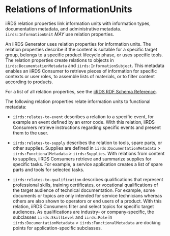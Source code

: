 
# Relations of InformationUnits

iiRDS relation properties link information units with information types, documentation metadata, and administrative metadata. `iirds:InformationUnit` <em title="MAY in RFC 2119 context" class="rfc2119">MAY</em> use relation properties. 

<aside class="example" title="Using iiRDS relation properties">

An iiRDS Generator uses relation properties for information units. The relation properties describe if the content is suitable for a specific target group, belongs to a specific product lifecycle phase, or uses specific tools. The relation properties create relations to objects in `iirds:DocumentationMetadata` and `iirds:InformationSubject`. This metadata enables an iiRDS Consumer to retrieve pieces of information for specific contexts or user roles, to assemble lists of materials, or to filter content according to products. 

</aside>

For a list of all relation properties, see the [iiRDS RDF Schema Reference](#iirds-rdf-schema-reference).

<aside class="example" title="Examples of iiRDS relation properties">

The following relation properties relate information units to functional metadata:

- `iirds:relates-to-event` describes a relation to a specific event, for example an event defined by an error code. With this relation, iiRDS Consumers retrieve instructions regarding specific events and present them to the user.

- `iirds:relates-to-supply` describes the relation to tools, spare parts, or other supplies. Supplies are defined in `iirds:DocumentationMetadata` &gt; `iirds:FunctionalMetadata` &gt; `iirds:Supplies`. With relations from content to supplies, iiRDS Consumers retrieve and summarize supplies for specific tasks. For example, a service application creates a list of spare parts and tools for selected tasks.

- `iirds:relates-to-qualification` describes qualifications that represent professional skills, training certificates, or vocational qualifications of the target audience of technical documentation. For example, some documents or topics are only intended for service technicians whereas others are also shown to operators or end users of a product. With this relation, iiRDS Consumers filter and select topics for specific target audiences. As qualifications are industry- or company-specific, the subclasses `iirds:SkillLevel` and `iirds:Role` in `iirds:DocumentationMetadata` &gt; `iirds:FunctionalMetadata` are docking points for application-specific subclasses.

</aside>
